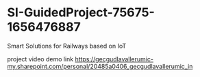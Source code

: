 # SI-GuidedProject-75675-1656476887
Smart Solutions for Railways based on IoT




project video demo link
[   https://gecgudlavallerumic-my.sharepoint.com/personal/20485a0406_gecgudlavallerumic_in
](https://gecgudlavallerumic-my.sharepoint.com/personal/20485a0406_gecgudlavallerumic_in/_layouts/15/stream.aspx?id=%2Fpersonal%2F20485a0406%5Fgecgudlavallerumic%5Fin%2FDocuments%2FIOT%20project%20video%2Emp4&ct=1667055969256&or=OWA-NT&cid=a9aceb00-99d0-b16f-3147-7d725655d64a&ga=1)
